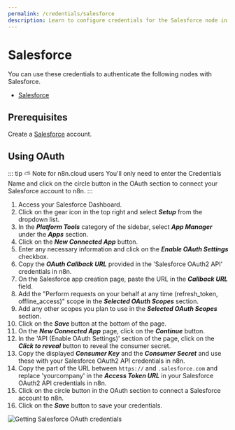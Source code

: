 ```yaml
---
permalink: /credentials/salesforce
description: Learn to configure credentials for the Salesforce node in n8n
---
```


# Salesforce

You can use these credentials to authenticate the following nodes with Salesforce.
- [Salesforce](../../nodes-library/nodes/Salesforce/README.md)

## Prerequisites

Create a [Salesforce](https://www.salesforce.com/) account.

## Using OAuth

::: tip ⛅️ Note for n8n.cloud users
You'll only need to enter the Credentials Name and click on the circle button in the OAuth section to connect your Salesforce account to n8n.
:::

1. Access your Salesforce Dashboard.
2. Click on the gear icon in the top right and select ***Setup*** from the dropdown list.
3. In the ***Platform Tools*** category of the sidebar, select ***App Manager*** under the ***Apps*** section.
4. Click on the ***New Connected App*** button.
5. Enter any necessary information and click on the ***Enable OAuth Settings*** checkbox.
6. Copy the ***OAuth Callback URL*** provided in the 'Salesforce OAuth2 API' credentials in n8n.
7. On the Salesforce app creation page, paste the URL in the ***Callback URL*** field.
8. Add the "Perform requests on your behalf at any time (refresh_token, offline_access)" scope in the ***Selected OAuth Scopes*** section.
9. Add any other scopes you plan to use in the  ***Selected OAuth Scopes*** section.
10. Click on the ***Save*** button at the bottom of the page.
11. On the ***New Connected App*** page, click on the ***Continue*** button.
12. In the 'API (Enable OAuth Settings)' section of the page, click on the ***Click to reveal*** button to reveal the consumer secret.
13. Copy the displayed ***Consumer Key*** and the ***Consumer Secret*** and use these with your Salesforce OAuth2 API credentials in n8n.
14. Copy the part of the URL between `https://` and `.salesforce.com` and replace 'yourcompany' in the ***Access Token URL*** in your Salesforce OAuth2 API credentials in n8n.
15. Click on the circle button in the OAuth section to connect a Salesforce account to n8n.
16. Click on the ***Save*** button to save your credentials.

![Getting Salesforce OAuth credentials](./using-oauth.gif)

